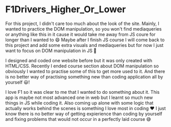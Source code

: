 # F1Drivers_Higher_Or_Lower

For this project, I didn't care too much about the look of the site. Mainly, I wanted to practice the DOM manipulation, so you won't find mediaqueries or anything like this in it cause it would take me away from JS coure for longer than I wanted to 😄 Maybe after I finish JS course I will come back to this project and add some extra visuals and mediaqueries but for now I just want to focus on DOM manipulation in JS 🧐

I designed and coded one website before but it was only created with HTML/CSS. Recently I ended course section about DOM manipulation so obviously I wanted to practise some of this to get more used to it. And there is no better way of practising something new than coding application all by yourself 😃! 

I love F1 so it was clear to me that I wanted to do something about it. This app is maybe not most advanced one in web but I learnt so much new things in JS while coding it. Also coming up alone with some logic that actually works behind the scenes is something I love most in coding ❤ I just know there is no better way of getting expierience than coding by yourself and fixing problems that would not occur in a perfectly laid course 😅


